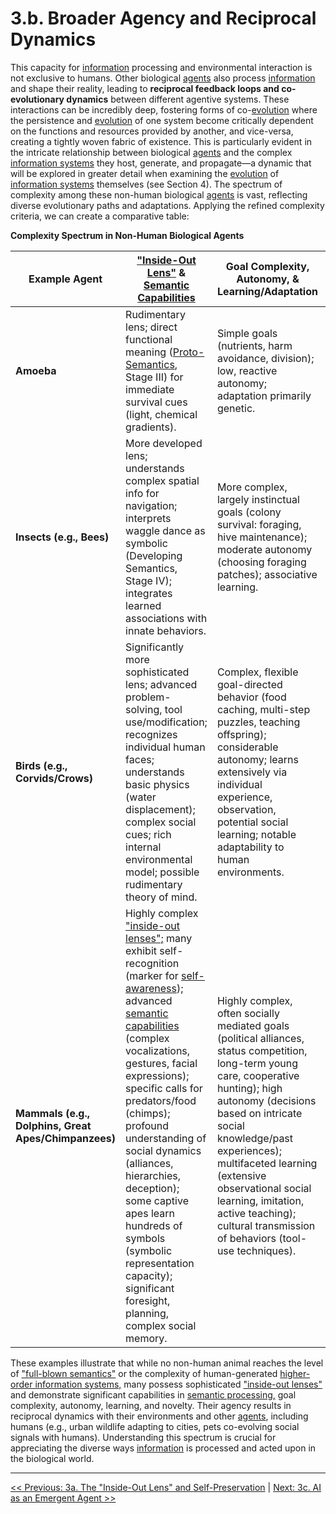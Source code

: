 # 3.b. Broader Agency and Reciprocal Dynamics

This capacity for [information](glossary.md#information) processing and environmental interaction is not exclusive to humans. Other biological [agents](glossary.md#agent) also process [information](glossary.md#information) and shape their reality, leading to **reciprocal feedback loops and co-evolutionary dynamics** between different agentive systems. These interactions can be incredibly deep, fostering forms of co-[evolution](glossary.md#evolution) where the persistence and [evolution](glossary.md#evolution) of one system become critically dependent on the functions and resources provided by another, and vice-versa, creating a tightly woven fabric of existence. This is particularly evident in the intricate relationship between biological [agents](glossary.md#agent) and the complex [information systems](glossary.md#information-system) they host, generate, and propagate—a dynamic that will be explored in greater detail when examining the [evolution](glossary.md#evolution) of [information systems](glossary.md#information-system) themselves (see Section 4). The spectrum of complexity among these non-human biological [agents](glossary.md#agent) is vast, reflecting diverse evolutionary paths and adaptations. Applying the refined complexity criteria, we can create a comparative table:

**Complexity Spectrum in Non-Human Biological Agents**

| Example Agent | ["Inside-Out Lens"](glossary.md#inside-out-lens) & [Semantic Capabilities](glossary.md#semantic-information) | Goal Complexity, Autonomy, & Learning/Adaptation | Novelty & Interaction with Info Systems |
| --- | --- | --- | --- |
| **Amoeba** | Rudimentary lens; direct functional meaning ([Proto-Semantics](glossary.md#proto-semantics), Stage III) for immediate survival cues (light, chemical gradients). | Simple goals (nutrients, harm avoidance, division); low, reactive autonomy; adaptation primarily genetic. | Novelty mainly via genetic mutation; no interaction with complex info systems. |
| **Insects (e.g., Bees)** | More developed lens; understands complex spatial info for navigation; interprets waggle dance as symbolic (Developing Semantics, Stage IV); integrates learned associations with innate behaviors. | More complex, largely instinctual goals (colony survival: foraging, hive maintenance); moderate autonomy (choosing foraging patches); associative learning. | Limited behavioral novelty (can adapt foraging to new flowers); interacts via innate responses to cues & structured communication (waggle dance). |
| **Birds (e.g., Corvids/Crows)** | Significantly more sophisticated lens; advanced problem-solving, tool use/modification; recognizes individual human faces; understands basic physics (water displacement); complex social cues; rich internal environmental model; possible rudimentary theory of mind. | Complex, flexible goal-directed behavior (food caching, multi-step puzzles, teaching offspring); considerable autonomy; learns extensively via individual experience, observation, potential social learning; notable adaptability to human environments. | Renowned for innovative problem-solving & behavioral flexibility (e.g., New Caledonian crows manufacturing/designing tools); interacts with complex environmental [information](glossary.md#information) & simple signaling systems. |
| **Mammals (e.g., Dolphins, Great Apes/Chimpanzees)** | Highly complex ["inside-out lenses";](glossary.md#inside-out-lens) many exhibit self-recognition (marker for [self-awareness](glossary.md#self-awareness)); advanced [semantic capabilities](glossary.md#semantic-information) (complex vocalizations, gestures, facial expressions); specific calls for predators/food (chimps); profound understanding of social dynamics (alliances, hierarchies, deception); some captive apes learn hundreds of symbols (symbolic representation capacity); significant foresight, planning, complex social memory. | Highly complex, often socially mediated goals (political alliances, status competition, long-term young care, cooperative hunting); high autonomy (decisions based on intricate social knowledge/past experiences); multifaceted learning (extensive observational social learning, imitation, active teaching); cultural transmission of behaviors (tool-use techniques). | High capacity for novelty (diverse/region-specific tool use, innovative hunting, complex social maneuvers); engage with sophisticated social signaling systems; can learn/use human-devised symbolic systems to a degree; do not naturally create [higher-order symbolic info systems](glossary.md#higher-order-information-system) like human language. |

These examples illustrate that while no non-human animal reaches the level of ["full-blown semantics"](glossary.md#full-blown-semantics) or the complexity of human-generated [higher-order information systems,](glossary.md#higher-order-information-system) many possess sophisticated ["inside-out lenses"](glossary.md#inside-out-lens) and demonstrate significant capabilities in [semantic processing,](glossary.md#semantic-information) goal complexity, autonomy, learning, and novelty. Their agency results in reciprocal dynamics with their environments and other [agents](glossary.md#agent), including humans (e.g., urban wildlife adapting to cities, pets co-evolving social signals with humans). Understanding this spectrum is crucial for appreciating the diverse ways [information](glossary.md#information) is processed and acted upon in the biological world.

---
[<< Previous: 3a. The "Inside-Out Lens" and Self-Preservation](3a-inside-out-lens-self-preservation.md) | [Next: 3c. AI as an Emergent Agent >>](3c-ai-emergent-agent.md)
